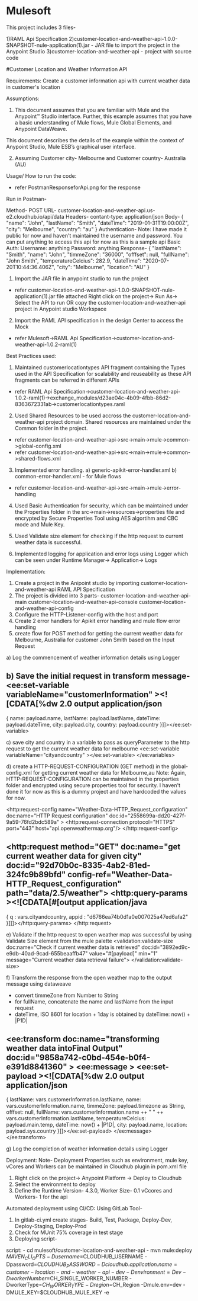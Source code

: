 # Mulesoft
This project includes 3 files-

1)RAML Api Specification
2)customer-location-and-weather-api-1.0.0-SNAPSHOT-nule-application(1).jar - JAR file to import the project in the Anypoint Studio
3)customer-location-and-weather-api - project with source code

#Customer Location and Weather Information API

Requirements:
Create a customer information api with current weather data in customer's location

Assumptions:
1) This document assumes that you are familiar with Mule and the Anypoint™ Studio interface. Further, this example assumes that you have a basic understanding of Mule flows, Mule Global Elements, and Anypoint DataWeave.

This document describes the details of the example within the context of Anypoint Studio, Mule ESB’s graphical user interface.

2) Assuming Customer city- Melbourne and Customer country- Australia (AU)

Usage/ How to run the code:
- refer PostmanResponseforApi.png for the response

Run in Postman-

Method- POST
URL- customer-location-and-weather-api.us-e2.cloudhub.io/api/data
Headers-
contant-type: application/json
Body-
{
  "name": "John",
  "lastName": "Smith",
  "dateTime": "2019-01-31T19:00:00Z",
  "city": "Melbourne",
  "country": "au"
}
Authentication-
Note: I have made it public for now and haven't maintained the username and password. You can put anything to access this api for now as this is a sample api
Basic Auth:
Username: anything
Password: anything
Response-
{
  "lastName": "Smith",
  "name": "John",
  "timmeZone": "36000",
  "offfset": null,
  "fullName": "John Smith",
  "temperatureCelcius": 282.9,
  "dateTime": "2020-07-20T10:44:36.406Z",
  "city": "Melbourne",
  "location": "AU"
}



1) Import the JAR file in anypoint studio to run the project
- refer customer-location-and-weather-api-1.0.0-SNAPSHOT-nule-application(1).jar file attached
Right click on the project-> Run As->  Select the API to run
OR
copy the customer-location-and-weather-api project in Anypoint studio Workspace
2) Import the RAML API specification in the design Center to access the Mock 
- refer Mulesoft->RAML Api Specification->customer-location-and-weather-api-1.0.2-raml(1)

Best Practices used:
1) Maintained customerlocationtypes API fragment containing the Types used in the API Specification for scalability and reuseability as these API fragments can be referred in different APIs
- refer RAML Api Specification->customer-location-and-weather-api-1.0.2-raml(1)->exchange_modules/d23ae04c-4b09-4fbb-86d2-8363672331ab->customerlocationtypes.raml

2) Used Shared Resources to be used accross the customer-location-and-weather-api project domain. Shared resources are maintained under the Common folder in the project.
- refer customer-location-and-weather-api->src->main->mule->common->global-config.xml
- refer customer-location-and-weather-api->src->main->mule->common->shared-flows.xml

3) Implemented error handling.
 a) generic-apikit-error-handler.xml
 b) common-error-handler.xml - for Mule flows
 - refer customer-location-and-weather-api->src->main->mule->error-handling

4) Used Basic Authentication for security, which can be maintained under the Properties folder in the src->main->resources->properties file and encrypted by Secure Properties Tool using AES algortihm and CBC mode and Mule Key.

5) Used Validate size element for checking if the http request to current weather data is successful.

6) Implemented logging for application and error logs using Logger which can be seen under Runtime Manager-> Application-> Logs

Implementation:
1) Create a project in the Anipoint studio by importing customer-location-and-weather-api RAML API Specification
2) The project is divided into 3 parts-
customer-location-and-weather-api-main
customer-location-and-weather-api-console
customer-location-and-weather-api-config
3) Configure the HTTP-Listener-config with the host and port 
4) Create 2 error handlers for Apikit error handling and mule flow error handling
5) create flow for POST method for getting the current weather data for Melbourne, Australia for customer John Smith based on the Input Request

a) Log the commencement of weather information details using Logger
<logger level="INFO" doc:name="Start" doc:id="cb559651-a85d-4b2d-9a10-141bf1cf3485" message="Commencement of Weather information details"/>

b) Save the initial request in transform message-
				<ee:set-variable variableName="customerInformation" ><![CDATA[%dw 2.0
output application/json
---
{
	name: payload.name,
	lastName: payload.lastName,
	dateTime: payload.dateTime,
	city: payload.city,
	country: payload.country
}]]></ee:set-variable>

c) save city and country in a variable to pass as queryParameter to the http request to get the current weather data for melbourne
<ee:set-variable variableName="cityandcountry" ><![CDATA[payload.city ++ "," ++ payload.country]]></ee:set-variable>
			</ee:variables>

d) create a HTTP-REQUEST-CONFIGURATION (GET method) in the global-config.xml for getting current weather data for Melbourne,au
Note: Again, HTTP-REQUEST-CONFIGURATION can be maintained in the properties folder and encrypted using secure properties tool for security. I haven't done it for now as this is a dummy project and have hardcoded the values for now.

<http:request-config name="Weather-Data-HTTP_Request_configuration" doc:name="HTTP Request configuration" doc:id="2558699a-dd20-427f-9a59-76fd2bdc589a" >
		<http:request-connection protocol="HTTPS" port="443" host="api.openweathermap.org"/>
	</http:request-config>

<http:request method="GET" doc:name="get current weather data for given city" doc:id="92d70b0c-8335-4ab2-81ed-324fc9b89bfd" config-ref="Weather-Data-HTTP_Request_configuration" path="data/2.5/weather">
			<http:query-params ><![CDATA[#[output application/java
---
{
	q : vars.cityandcountry,
	appid : "d6766ea74b0d1a0e007025a47ed6afa2"
}]]]></http:query-params>
		</http:request>

e) Validate if the http request to open weather map was successful by using Validate Size element from the mule palette
<validation:validate-size doc:name="Check if current weather data is retrieved" doc:id="3892ed9c-e9db-40ad-9cad-655beaaffb47" value="#[payload]" min="1" message="Current weather data retrieval failure">
			<error-mapping sourceType="VALIDATION:INVALID_SIZE" targetType="WEATHER_DATA:INTERNAL_SERVER_FAILURE" />
		</validation:validate-size>

f) Transform the response from the open weather map to the output message using dataweave
- convert timmeZone from Number to String
- for fullName, concatenate the name and lastName from the input request
- dateTime, ISO 8601 for location + 1day is obtained by dateTime: now() + |P1D|

<ee:transform doc:name="transforming weather data intoFinal Output" doc:id="9858a742-c0bd-454e-b0f4-e391d8841360" >
			<ee:message >
				<ee:set-payload ><![CDATA[%dw 2.0
output application/json
---
{
	lastName: vars.customerInformation.lastName,
	name: vars.customerInformation.name,
	timmeZone: payload.timezone as String,
	offfset: null,
	fullName: vars.customerInformation.name ++ " " ++ vars.customerInformation.lastName,
	temperatureCelcius: payload.main.temp,
	dateTime: now() + |P1D|,
	city: payload.name,
	location: payload.sys.country
}]]></ee:set-payload>
			</ee:message>
		</ee:transform>

g) Log the completion of weather information details using Logger
<logger level="INFO" doc:name="Completed" doc:id="630007b5-8e17-4881-a7f3-590f5cceee21" message="Completion of Weather information details"/>
    
Deployment:
Note- Deployment Properties such as environment, mule key, vCores and Workers can be maintained in Cloudhub plugin in pom.xml file
1) Right click on the project-> Anypoint Platform -> Deploy to Cloudhub
2) Select the environment to deploy
3) Define the Runtime Version- 4.3.0, Worker Size- 0.1 vCcores and Workers- 1 for the api

Automated deployment using CI/CD:
Using GitLab Tool- 
1) In gitlab-ci.yml create stages- Build, Test, Package, Deploy-Dev, Deploy-Staging, Deploy-Prod
2) Check for MUnit 75% coverage in test stage
3) Deploying script-

script:
    - cd mulesoft/customer-location-and-weather-api
    - mvn mule:deploy $MAVEN_CLI_OPTS
      -Dusername=$CLOUDHUB_USERNAME -Dpassword=$CLOUDHUB_PASSWORD -Dcloudhub.application.name=customer-location-and-weather-api-dev
      -Denvironment=Dev -DworkerNumber=$CH_SINGLE_WORKER_NUMBER -DworkerType=$CH_WORKER_TYPE -Dregion=$CH_Region -Dmule.env=dev -DMULE_KEY=$CLOUDHUB_MULE_KEY -e

